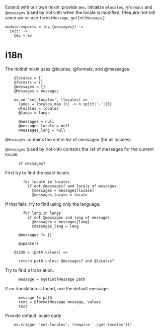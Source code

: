 Extend with our own mixin: provide `@ev`, initialize `@locales`, `@formats` and `@messages` (used by riot-intl) when the locale is modified.
(Require riot-intl since we re-use `formatMessage`, `getIntlMessage`.)


    module.exports = (ev,{messages}) ->
      init: ->
        @ev = ev

i18n
====

The riotIntl mixin uses @locales, @formats, and @messages.

        @locales = []
        @formats = {}
        @messages = {}
        @Messages = messages

        ev.on 'set-locales', (locales) =>
          langs = locales.map (n) -> n.split('-')[0]
          @locales = locales
          @langs = langs

          @messages = null
          @messages_locale = null
          @messages_lang = null

`@Messages` contains the entire list of messages (for all locales)

`@messages` (used by riot-intl) contains the list of messages for the current locale.

          if messages?

First try to find the exact locale.

            for locale in locales
              if not @messages? and locale of messages
                @messages = messages[locale]
                @messages_locale = locale

If that fails, try to find using only the language.

            for lang in langs
              if not @messages and lang of messages
                @messages = messages[lang]
                @messages_lang = lang

          @messages ?= {}

          @update()

        @i18n = (path,values) =>

          return path unless @messages? and @locales?

Try to find a translation.

          message = @getIntlMessage path

If no translation is found, use the default message.

          message ?= path
          text = @formatMessage message, values
          text

Provide default locale early

        ev.trigger 'set-locales', (require './get-locales')()

